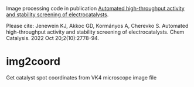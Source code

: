Image processing code in publication [Automated high-throughput activity and stability screening of electrocatalysts](https://doi.org/10.1016/j.checat.2022.09.019).

Please cite: Jenewein KJ, Akkoc GD, Kormányos A, Cherevko S. Automated high-throughput activity and stability screening of electrocatalysts. Chem Catalysis. 2022 Oct 20;2(10):2778-94.

# img2coord
Get catalyst spot coordinates from VK4 microscope image file
